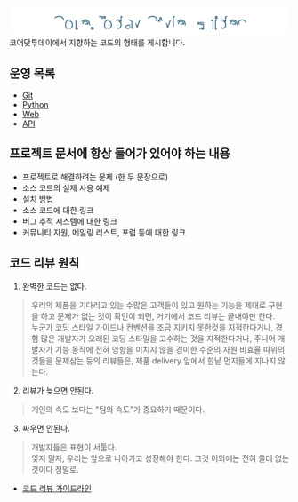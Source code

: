 ![StyleGuides](static/logo.svg)
코어닷투데이에서 지향하는 코드의 형태를 게시합니다.


## 운영 목록
- [Git](https://github.com/CoreDotToday/styleguide/tree/main/git)
- [Python](https://github.com/CoreDotToday/styleguide/tree/main/python)
- [Web](https://github.com/CoreDotToday/styleguide/tree/main/web)
- [API](https://github.com/CoreDotToday/styleguide/tree/main/api)


## 프로젝트 문서에 항상 들어가 있어야 하는 내용
- 프로젝트로 해결하려는 문제 (한 두 문장으로)
- 소스 코드의 실제 사용 예제
- 설치 방법
- 소스 코드에 대한 링크
- 버그 추적 시스템에 대한 링크
- 커뮤니티 지원, 메일링 리스트, 포럼 등에 대한 링크


## 코드 리뷰 원칙
1. 완벽한 코드는 없다.
> 우리의 제품을 기다리고 있는 수많은 고객들이 있고 원하는 기능을 제대로 구현을 하고 문제가 없는 것이 확인이 되면, 거기에서 코드 리뷰는 끝내야만 한다.   
> 누군가 코딩 스타일 가이드나 컨벤션을 조금 지키지 못한것을 지적한다거나, 경험 많은 개발자가 오래된 코딩 스타일을 고수하는 것을 지적한다거나, 주니어 개발자가 기능 동작에 전혀 영향을 미치지 않을 경미한 수준의 자원 비효율 따위의 것들을 문제삼는 등의 리뷰들은, 제품 delivery 앞에서 한낱 먼지들에 지나지 않는다.

2. 리뷰가 늦으면 안된다.
> 개인의 속도 보다는 "팀의 속도"가 중요하기 때문이다. 

3. 싸우면 안된다.
> 개발자들은 표현이 서툴다.   
> 잊지 말자, 우리는 앞으로 나아가고 성장해야 한다. 그것 이외에는 전혀 쓸데 없는 것이다 정말로.

- [코드 리뷰 가이드라인](https://github.com/CoreDotToday/styleguide/blob/main/review.md)
